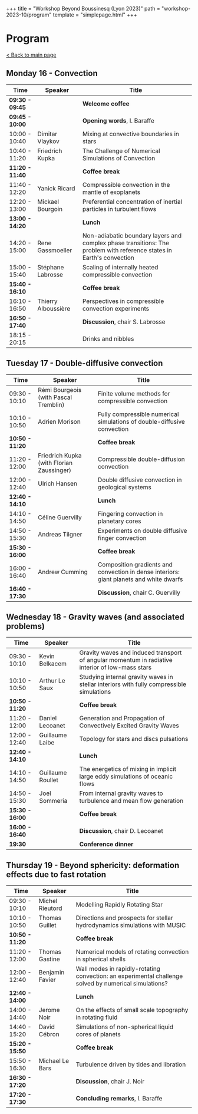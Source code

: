 +++
title = "Workshop Beyond Boussinesq (Lyon 2023)"
path = "workshop-2023-10/program"
template = "simplepage.html"
+++

# Program

[< Back to main page](@/pages/workshop-2023-10/index.md)
## Monday 16 - Convection

Time | Speaker | Title
---|---|---
**09:30 - 09:45** | | **Welcome coffee**
**09:45 - 10:00** | | **Opening words**, I. Baraffe
10:00 - 10:40 | Dimitar Vlaykov | Mixing at convective boundaries in stars
10:40 - 11:20 | Friedrich Kupka | The Challenge of Numerical Simulations of Convection
**11:20 - 11:40** | | **Coffee break**
11:40 - 12:20 | Yanick Ricard | Compressible convection in the mantle of exoplanets
12:20 - 13:00 | Mickael Bourgoin | Preferential concentration of inertial particles in turbulent flows
**13:00 - 14:20** | | **Lunch**
14:20 - 15:00 | Rene Gassmoeller | Non-adiabatic boundary layers and complex phase transitions: The problem with reference states in Earth's convection
15:00 - 15:40 | Stéphane Labrosse | Scaling of internally heated compressible convection
**15:40 - 16:10** | | **Coffee break**
16:10 - 16:50 | Thierry Alboussière | Perspectives in compressible convection experiments
**16:50 - 17:40** | | **Discussion**, chair S. Labrosse
18:15 - 20:15 | | Drinks and nibbles

## Tuesday 17 - Double-diffusive convection

Time | Speaker | Title
---|---|---
09:30 - 10:10 | Rémi Bourgeois (with Pascal Tremblin) | Finite volume methods for compressible convection
10:10 - 10:50 | Adrien Morison | Fully compressible numerical simulations of double-diffusive convection
**10:50 - 11:20** | | **Coffee break**
11:20 - 12:00 | Friedrich Kupka (with Florian Zaussinger) | Compressible double-diffusion convection
12:00 - 12:40 | Ulrich Hansen | Double diffusive convection in geological systems
**12:40 - 14:10** | | **Lunch**
14:10 - 14:50 | Céline Guervilly | Fingering convection in planetary cores
14:50 - 15:30 | Andreas Tilgner | Experiments on double diffusive finger convection
**15:30 - 16:00** | | **Coffee break**
16:00 - 16:40 | Andrew Cumming | Composition gradients and convection in dense interiors: giant planets and white dwarfs
**16:40 - 17:30** | | **Discussion**, chair C. Guervilly

## Wednesday 18 - Gravity waves (and associated problems)

Time | Speaker | Title
---|---|---
09:30 - 10:10 | Kevin Belkacem | Gravity waves and induced transport of angular momentum in radiative interior of low-mass stars
10:10 - 10:50 | Arthur Le Saux | Studying internal gravity waves in stellar interiors with fully compressible simulations
**10:50 - 11:20** | | **Coffee break**
11:20 - 12:00 | Daniel Lecoanet | Generation and Propagation of Convectively Excited Gravity Waves
12:00 - 12:40 | Guillaume Laibe | Topology for stars and discs pulsations
**12:40 - 14:10** | | **Lunch**
14:10 - 14:50 | Guillaume Roullet | The energetics of mixing in implicit large eddy simulations of oceanic flows
14:50 - 15:30 | Joel Sommeria | From internal gravity waves to turbulence and mean flow generation
**15:30 - 16:00** | | **Coffee break**
**16:00 - 16:40** | | **Discussion**, chair D. Lecoanet
**19:30** | | **Conference dinner**

## Thursday 19 - Beyond sphericity: deformation effects due to fast rotation

Time | Speaker | Title
---|---|---
09:30 - 10:10 | Michel Rieutord | Modelling Rapidly Rotating Star
10:10 - 10:50 | Thomas Guillet | Directions and prospects for stellar hydrodynamics simulations with MUSIC
**10:50 - 11:20** | | **Coffee break**
11:20 - 12:00 | Thomas Gastine | Numerical models of rotating convection in spherical shells
12:00 - 12:40 | Benjamin Favier | Wall modes in rapidly-rotating convection: an experimental challenge solved by numerical simulations?
**12:40 - 14:00** | | **Lunch**
14:00 - 14:40 | Jerome Noir | On the effects of small scale topography in rotating fluid
14:40 - 15:20 | David Cébron | Simulations of non-spherical liquid cores of planets
**15:20 - 15:50** | | **Coffee break**
15:50 - 16:30 | Michael Le Bars | Turbulence driven by tides and libration
**16:30 - 17:20** | | **Discussion**, chair J. Noir
**17:20 - 17:30** | | **Concluding remarks**, I. Baraffe
